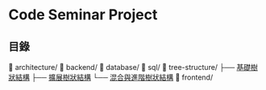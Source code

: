 # Code Seminar Project

## 目錄

📁 architecture/
📁 backend/
📁 database/
    📁 sql/
        📁 tree-structure/
            ├── [基礎樹狀結構](database/sql/tree-structure/tree-structure.md)
            ├── [擴展樹狀結構](database/sql/tree-structure/Extended-Tree-Structures.md)
            └── [混合與進階樹狀結構](database/sql/tree-structure/Advanced-and-Hybrid-Tree-Structures.md)
📁 frontend/